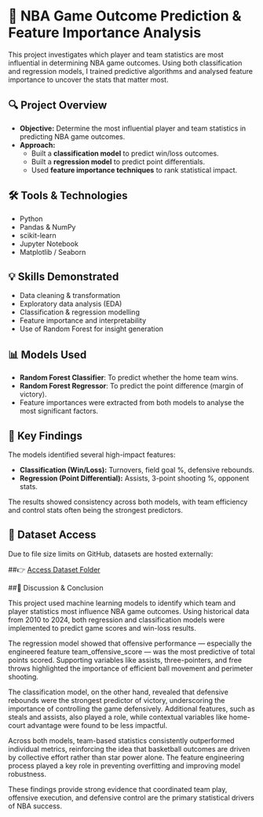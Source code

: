 # 🏀 NBA Game Outcome Prediction & Feature Importance Analysis

This project investigates which player and team statistics are most influential in determining NBA game outcomes. Using both classification and regression models, I trained predictive algorithms and analysed feature importance to uncover the stats that matter most.

## 🔍 Project Overview

- **Objective:** Determine the most influential player and team statistics in predicting NBA game outcomes.
- **Approach:** 
  - Built a **classification model** to predict win/loss outcomes.
  - Built a **regression model** to predict point differentials.
  - Used **feature importance techniques** to rank statistical impact.

## 🛠 Tools & Technologies

- Python
- Pandas & NumPy
- scikit-learn
- Jupyter Notebook
- Matplotlib / Seaborn

## 💡 Skills Demonstrated

- Data cleaning & transformation
- Exploratory data analysis (EDA)
- Classification & regression modelling
- Feature importance and interpretability
- Use of Random Forest for insight generation

## 📊 Models Used

- **Random Forest Classifier**: To predict whether the home team wins.
- **Random Forest Regressor**: To predict the point difference (margin of victory).
- Feature importances were extracted from both models to analyse the most significant factors.

## 🧠 Key Findings

The models identified several high-impact features:
- **Classification (Win/Loss):** Turnovers, field goal %, defensive rebounds.
- **Regression (Point Differential):** Assists, 3-point shooting %, opponent stats.

The results showed consistency across both models, with team efficiency and control stats often being the strongest predictors.

## 📁 Dataset Access

Due to file size limits on GitHub, datasets are hosted externally:

##👉 [Access Dataset Folder]([https://drive.google.com/your-dataset-link](https://drive.google.com/file/d/1bDE9hq2ixxVyANAL6WxN-1CeXs0s4S9-/view?usp=sharing))

##🧠 Discussion & Conclusion

This project used machine learning models to identify which team and player statistics most influence NBA game outcomes. Using historical data from 2010 to 2024, both regression and classification models were implemented to predict game scores and win-loss results.

The regression model showed that offensive performance — especially the engineered feature team_offensive_score — was the most predictive of total points scored. Supporting variables like assists, three-pointers, and free throws highlighted the importance of efficient ball movement and perimeter shooting.

The classification model, on the other hand, revealed that defensive rebounds were the strongest predictor of victory, underscoring the importance of controlling the game defensively. Additional features, such as steals and assists, also played a role, while contextual variables like home-court advantage were found to be less impactful.

Across both models, team-based statistics consistently outperformed individual metrics, reinforcing the idea that basketball outcomes are driven by collective effort rather than star power alone. The feature engineering process played a key role in preventing overfitting and improving model robustness.

These findings provide strong evidence that coordinated team play, offensive execution, and defensive control are the primary statistical drivers of NBA success.
